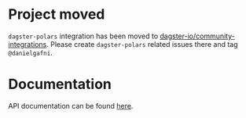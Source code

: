 # Project moved

`dagster-polars` integration has been moved to [dagster-io/community-integrations](https://github.com/dagster-io/community-integrations/tree/main/libraries/dagster-polars). Please create `dagster-polars` related issues there and tag `@danielgafni`.

# Documentation

API documentation can be found [here](https://docs.dagster.io/_apidocs/libraries/dagster-polars).
